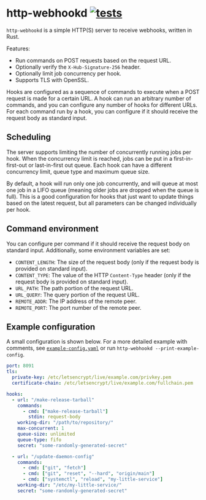 # http-webhookd [![tests](https://github.com/de-vri-es/http-webhookd-rs/workflows/tests/badge.svg)](https://github.com/de-vri-es/http-webhookd-rs/actions?query=workflow%3Atests)

`http-webhookd` is a simple HTTP(S) server to receive webhooks, written in Rust.

Features:
 * Run commands on POST requests based on the request URL.
 * Optionally verify the `X-Hub-Signature-256` header.
 * Optionally limit job concurrency per hook.
 * Supports TLS with OpenSSL.

Hooks are configured as a sequence of commands to execute when a POST request is made for a certain URL.
A hook can run an arbitrary number of commands, and you can configure any number of hooks for different URLs.
For each command run by a hook, you can configure if it should receive the request body as standard input.

## Scheduling
The server supports limiting the number of concurrently running jobs per hook.
When the concurrency limit is reached, jobs can be put in a first-in-first-out or last-in-first out queue.
Each hook can have a different concurrency limit, queue type and maximum queue size.

By default, a hook will run only one job concurrently, and will queue at most one job in a LIFO queue (meaning older jobs are dropped when the queue is full).
This is a good configuration for hooks that just want to update things based on the latest request,
but all parameters can be changed individually per hook.

## Command environment
You can configure per command if it should receive the request body on standard input.
Additionally, some environment variables are set:

* `CONTENT_LENGTH`: The size of the request body (only if the request body is provided on standard input).
* `CONTENT_TYPE`: The value of the HTTP `Content-Type` header (only if the request body is provided on standard input).
* `URL_PATH`: The path portion of the request URL.
* `URL_QUERY`: The query portion of the request URL.
* `REMOTE_ADDR`: The IP address of the remote peer.
* `REMOTE_PORT`: The port number of the remote peer.

## Example configuration
A small configuration is shown below.
For a more detailed example with comments, see [`example-config.yaml`](example-config.yaml) or run `http-webhookd --print-example-config`.

```yaml
port: 8091
tls:
  private-key: /etc/letsencrypt/live/example.com/privkey.pem
  certificate-chain: /etc/letsencrypt/live/example.com/fullchain.pem

hooks:
  - url: "/make-release-tarball"
    commands:
      - cmd: ["make-release-tarball"]
        stdin: request-body
    working-dir: "/path/to/repository/"
    max-concurrent: 1
    queue-size: unlimited
    queue-type: fifo
    secret: "some-randomly-generated-secret"

  - url: "/update-daemon-config"
    commands:
      - cmd: ["git", "fetch"]
      - cmd: ["git", "reset", "--hard", "origin/main"]
      - cmd: ["systemctl", "reload", "my-little-service"]
    working-dir: "/etc/my-little-service/"
    secret: "some-randomly-generated-secret"
```
